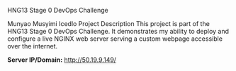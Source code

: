 HNG13 Stage 0 DevOps Challenge

Munyao Musyimi 
Icedlo
Project Description
This project is part of the HNG13 Stage 0 DevOps Challenge. It demonstrates my ability to deploy and configure a live NGINX web server serving a custom webpage accessible over the internet.  

**Server IP/Domain:** http://50.19.9.149/
